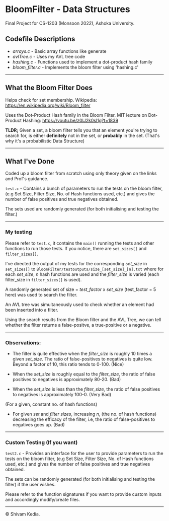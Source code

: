 # BloomFilter - Data Structures

Final Project for CS-1203 (Monsoon 2022), Ashoka University.

## Codefile Descriptions

- *arrays.c*  - Basic array functions like generate
- *avlTree.c* - Uses my AVL tree code
- *hashing.c* - Functions used to implement a dot-product hash family
- *bloom_filter.c* - Implements the bloom filter using 'hashing.c'

--------------------------------------------------------------------------------

## What the Bloom Filter Does

Helps check for set membership.
Wikipedia: <https://en.wikipedia.org/wiki/Bloom_filter>

Uses the Dot-Product Hash family in the Bloom Filter.
MIT lecture on Dot-Product Hashing: <https://youtu.be/z0lJ2k0sl1g?t=1839>

**TLDR;** Given a set, a bloom filter tells you that an element you're trying to search for, is either **definitely** not in the set, or **probably** in the set. (That's why it's a probabilistic Data Structure)

--------------------------------------------------------------------------------

## What I've Done 

Coded up a bloom filter from scratch using only theory given on the links and Prof's guidance.

`test.c` - Contains a bunch of parameters to run the tests on the bloom filter, (e.g Set Size, Filter Size, No. of Hash functions used, etc.) and gives the number of false positives and true negatives obtained.

The sets used are randomly generated (for both initialising and testing the filter.)

----------------------------------------

### My testing

Please refer to `test.c`, it contains the `main()` running the tests and other functions to run those tests. If you notice, there are `set_sizes[]` and `filter_sizes[]`.

I've directed the output of my tests for the corresponding *set_size* in `set_sizes[]` to `BloomFilter/testoutputs/size_[set_size]_[n].txt` where for each *set_size*, *n* hash functions are used and the *filter_size* is varied (each filter_size in `filter_sizes[]` is used).

A randomly generated set of size = *test_factor* x *set_size* (test_factor = 5 here) was used to search the filter.

An AVL tree was simultaneously used to check whether an element had been inserted into a filter.

Using the search results from the Bloom filter and the AVL Tree, we can tell whether the filter returns a false-positve, a true-positive or a negative.

----------------------------------------

### Observations:

- The filter is quite effective when the *filter_size* is roughly 10 times a given *set_size*. The ratio of false-positives to negatives is quite low. Beyond a factor of 10, this ratio tends to 0-100. (Nice)

- When the *set_size* is roughly equal to the *filter_size*, the ratio of false positives to negatives is approximately 80-20. (Bad)

- When the *set_size* is less than the *filter_size*, the ratio of false positives to negatives is approximately 100-0. (Very Bad)

(For a given, constant no. of hash functions)

- For given *set* and *filter sizes*, increasing *n*, (the no. of hash functions) decreasing the efficacy of the filter, i.e, the ratio of false-positives to negatives goes up. (Bad)

----------------------------------------

### Custom Testing (If you want)

`test2.c` - Provides an interface for the user to provide parameters to run the tests on the bloom filter, (e.g Set Size, Filter Size, No. of Hash functions used, etc.) and gives the number of false positives and true negatives obtained.

The sets can be randomly generated (for both initialising and testing the filter) if the user wishes.

Please refer to the function signatures if you want to provide custom inputs and accordingly modify/create files.

------------
© Shivam Kedia.
